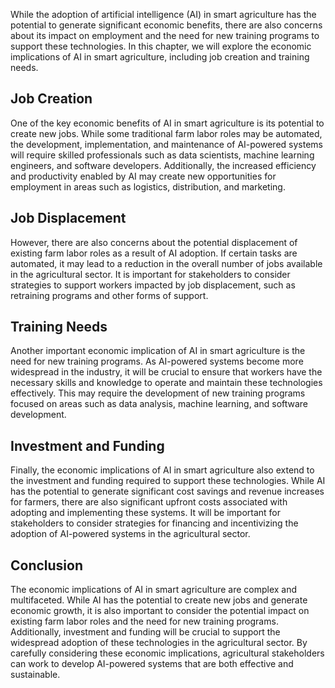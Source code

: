 
While the adoption of artificial intelligence (AI) in smart agriculture has the potential to generate significant economic benefits, there are also concerns about its impact on employment and the need for new training programs to support these technologies. In this chapter, we will explore the economic implications of AI in smart agriculture, including job creation and training needs.

Job Creation
------------

One of the key economic benefits of AI in smart agriculture is its potential to create new jobs. While some traditional farm labor roles may be automated, the development, implementation, and maintenance of AI-powered systems will require skilled professionals such as data scientists, machine learning engineers, and software developers. Additionally, the increased efficiency and productivity enabled by AI may create new opportunities for employment in areas such as logistics, distribution, and marketing.

Job Displacement
----------------

However, there are also concerns about the potential displacement of existing farm labor roles as a result of AI adoption. If certain tasks are automated, it may lead to a reduction in the overall number of jobs available in the agricultural sector. It is important for stakeholders to consider strategies to support workers impacted by job displacement, such as retraining programs and other forms of support.

Training Needs
--------------

Another important economic implication of AI in smart agriculture is the need for new training programs. As AI-powered systems become more widespread in the industry, it will be crucial to ensure that workers have the necessary skills and knowledge to operate and maintain these technologies effectively. This may require the development of new training programs focused on areas such as data analysis, machine learning, and software development.

Investment and Funding
----------------------

Finally, the economic implications of AI in smart agriculture also extend to the investment and funding required to support these technologies. While AI has the potential to generate significant cost savings and revenue increases for farmers, there are also significant upfront costs associated with adopting and implementing these systems. It will be important for stakeholders to consider strategies for financing and incentivizing the adoption of AI-powered systems in the agricultural sector.

Conclusion
----------

The economic implications of AI in smart agriculture are complex and multifaceted. While AI has the potential to create new jobs and generate economic growth, it is also important to consider the potential impact on existing farm labor roles and the need for new training programs. Additionally, investment and funding will be crucial to support the widespread adoption of these technologies in the agricultural sector. By carefully considering these economic implications, agricultural stakeholders can work to develop AI-powered systems that are both effective and sustainable.
